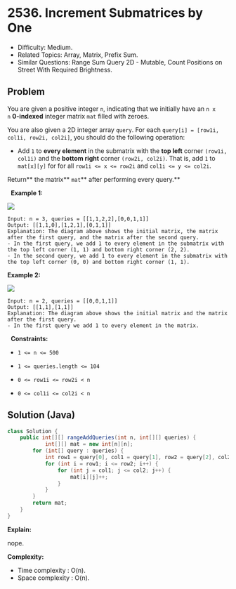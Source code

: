 # 2536. Increment Submatrices by One

- Difficulty: Medium.
- Related Topics: Array, Matrix, Prefix Sum.
- Similar Questions: Range Sum Query 2D - Mutable, Count Positions on Street With Required Brightness.

## Problem

You are given a positive integer ```n```, indicating that we initially have an ```n x n``` **0-indexed** integer matrix ```mat``` filled with zeroes.

You are also given a 2D integer array ```query```. For each ```query[i] = [row1i, col1i, row2i, col2i]```, you should do the following operation:


	
- Add ```1``` to **every element** in the submatrix with the **top left** corner ```(row1i, col1i)``` and the **bottom right** corner ```(row2i, col2i)```. That is, add ```1``` to ```mat[x][y]``` for for all ```row1i <= x <= row2i``` and ```col1i <= y <= col2i```.


Return** the matrix** ```mat```** after performing every query.**

 
**Example 1:**

![](https://assets.leetcode.com/uploads/2022/11/24/p2example11.png)

```
Input: n = 3, queries = [[1,1,2,2],[0,0,1,1]]
Output: [[1,1,0],[1,2,1],[0,1,1]]
Explanation: The diagram above shows the initial matrix, the matrix after the first query, and the matrix after the second query.
- In the first query, we add 1 to every element in the submatrix with the top left corner (1, 1) and bottom right corner (2, 2).
- In the second query, we add 1 to every element in the submatrix with the top left corner (0, 0) and bottom right corner (1, 1).
```

**Example 2:**

![](https://assets.leetcode.com/uploads/2022/11/24/p2example22.png)

```
Input: n = 2, queries = [[0,0,1,1]]
Output: [[1,1],[1,1]]
Explanation: The diagram above shows the initial matrix and the matrix after the first query.
- In the first query we add 1 to every element in the matrix.
```

 
**Constraints:**


	
- ```1 <= n <= 500```
	
- ```1 <= queries.length <= 104```
	
- ```0 <= row1i <= row2i < n```
	
- ```0 <= col1i <= col2i < n```



## Solution (Java)

```java
class Solution {
    public int[][] rangeAddQueries(int n, int[][] queries) {
            int[][] mat = new int[n][n];
        for (int[] query : queries) {
            int row1 = query[0], col1 = query[1], row2 = query[2], col2 = query[3];
            for (int i = row1; i <= row2; i++) {
                for (int j = col1; j <= col2; j++) {
                    mat[i][j]++;
                }
            }
        }
        return mat;
    }
}
```

**Explain:**

nope.

**Complexity:**

* Time complexity : O(n).
* Space complexity : O(n).
